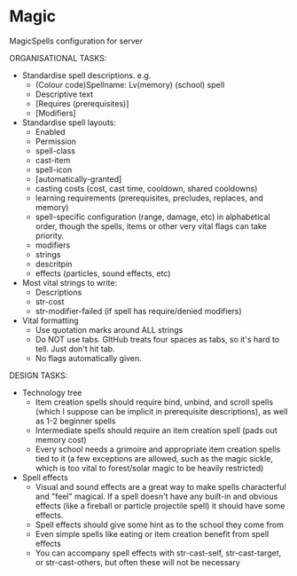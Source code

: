 # Magic
MagicSpells configuration for server

ORGANISATIONAL TASKS:
- Standardise spell descriptions.  e.g.
    - (Colour code)Spellname: Lv(memory) (school) spell
    - Descriptive text
    - [Requires (prerequisites)]
    - [Modifiers]
- Standardise spell layouts:
    - Enabled
    - Permission
    - spell-class
    - cast-item
    - spell-icon
    - [automatically-granted]
    - casting costs (cost, cast time, cooldown, shared cooldowns)
    - learning requirements (prerequisites, precludes, replaces, and memory)
    - spell-specific configuration (range, damage, etc) in alphabetical order, though the spells, items or other very vital flags can take priority.
    - modifiers
    - strings
    - descritpin
    - effects (particles, sound effects, etc)
- Most vital strings to write:
    - Descriptions
    - str-cost
    - str-modifier-failed (if spell has require/denied modifiers)
- Vital formatting
    - Use quotation marks around ALL strings
    - Do NOT use tabs. GItHub treats four spaces as tabs, so it's hard to tell. Just don't hit tab.
    - No flags automatically given.

DESIGN TASKS:
- Technology tree
    - Item creation spells should require bind, unbind, and scroll spells (which I suppose can be implicit in prerequisite descriptions), as well as 1-2 beginner spells
    - Intermediate spells should require an item creation spell (pads out memory cost)
    - Every school needs a grimoire and appropriate item creation spells tied to it (a few exceptions are allowed, such as the magic sickle, which is too vital to forest/solar magic to be heavily restricted)
- Spell effects
    - Visual and sound effects are a great way to make spells characterful and "feel" magical.  If a spell doesn't have any built-in and obvious effects (like a fireball or particle projectile spell) it should have some effects.
    - Spell effects should give some hint as to the school they come from
    - Even simple spells like eating or item creation benefit from spell effects
    - You can accompany spell effects with str-cast-self, str-cast-target, or str-cast-others, but often these will not be necessary

